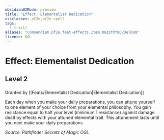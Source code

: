 ```yaml
---
obsidianUIMode: preview
title: "Effect: Elementalist Dedication"
cssclasses: pf2e,pf2e-spell
tags:
  - trait/
aliases: "Compendium.pf2e.feat-effects.Item.O8qithYQCv3e7DUQ"
license: OGL
---
```

# Effect: Elementalist Dedication
## Level 2
### 






Granted by [[Feats/Elementalist Dedication|Elementalist Dedication]]

Each day when you make your daily preparations, you can attune yourself to one element of your choice from your elemental philosophy. You gain resistance equal to half your level (minimum 1 resistance) against damage dealt by effects with your attuned elemental trait. This attunement lasts until you next make your daily preparations.

*Source: Pathfinder Secrets of Magic*
*OGL*